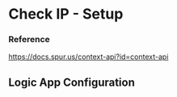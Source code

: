 # Check IP - Setup
### Reference
https://docs.spur.us/context-api?id=context-api

## Logic App Configuration
